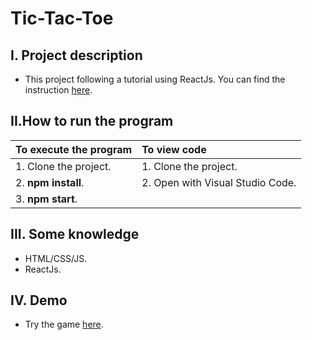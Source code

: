 # Tic-Tac-Toe 
## I. Project description
- This project following a tutorial using ReactJs. You can find the instruction [here](https://react.dev/learn/tutorial-tic-tac-toe).
## II.How to run the program
|To execute the program|To view code|
|------------|:---------------|
|1. Clone the project.|1. Clone the project.|
|2. **npm install**.|2. Open with Visual Studio Code.|
|3. **npm start**.||
## III. Some knowledge 
- HTML/CSS/JS.
- ReactJs.
## IV. Demo
- Try the game [here](https://tictactoe-felixnguyen.vercel.app/).


